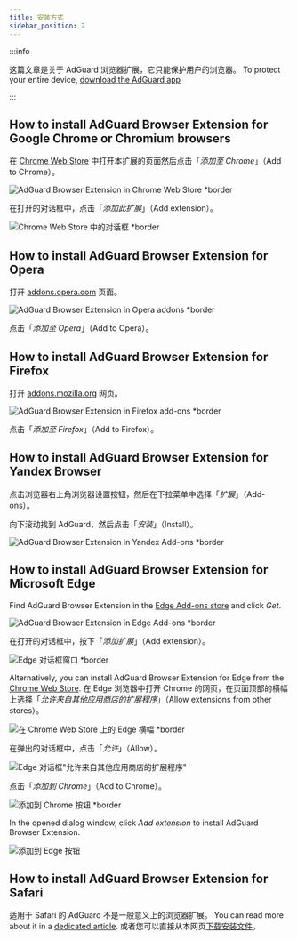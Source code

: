 ```yaml
---
title: 安装方式
sidebar_position: 2
---
```


:::info

这篇文章是关于 AdGuard 浏览器扩展，它只能保护用户的浏览器。 To protect your entire device, [download the AdGuard app](https://adguard.com/download.html?auto=true)

:::

## How to install AdGuard Browser Extension for Google Chrome or Chromium browsers

在 [Chrome Web Store](https://agrd.io/extension_chrome) 中打开本扩展的页面然后点击「_添加至 Chrome_」（Add to Chrome）。

![AdGuard Browser Extension in Chrome Web Store *border](https://cdn.adtidy.org/content/Kb/ad_blocker/browser_extension/ad_blocker_browser_extension_chrome.png)

在打开的对话框中，点击「_添加此扩展_」（Add extension）。

![Chrome Web Store 中的对话框 *border](https://cdn.adtidy.org/content/Kb/ad_blocker/browser_extension/ad_blocker_browser_extension_chrome1.png)

## How to install AdGuard Browser Extension for Opera

打开 [addons.opera.com](https://agrd.io/extension_opera) 页面。

![AdGuard Browser Extension in Opera addons *border](https://cdn.adtidy.org/content/Kb/ad_blocker/browser_extension/ad_blocker_browser_extension_opera.png)

点击「_添加至 Opera_」（Add to Opera）。

## How to install AdGuard Browser Extension for Firefox

打开 [addons.mozilla.org](https://agrd.io/extension_firefox) 网页。

![AdGuard Browser Extension in Firefox add-ons *border](https://cdn.adtidy.org/content/Kb/ad_blocker/browser_extension/ad_blocker_browser_extension_firefox.png)

点击「_添加至 Firefox_」（Add to Firefox）。

## How to install AdGuard Browser Extension for Yandex Browser

点击浏览器右上角浏览器设置按钮，然后在下拉菜单中选择「_扩展_」（Add-ons）。

向下滚动找到 AdGuard，然后点击「_安装_」（Install）。

![AdGuard Browser Extension in Yandex Add-ons *border](https://cdn.adtidy.org/content/Kb/ad_blocker/browser_extension/ad_blocker_browser_extension_yandex.png)

## How to install AdGuard Browser Extension for Microsoft Edge

Find AdGuard Browser Extension in the [Edge Add-ons store](https://agrd.io/extension_edge) and click _Get_.

![AdGuard Browser Extension in Edge Add-ons *border](https://cdn.adtidy.org/content/Kb/ad_blocker/browser_extension/ad_blocker_browser_extension_edge.png)

在打开的对话框中，按下「_添加扩展_」（Add extension）。

![Edge 对话框窗口 *border](https://cdn.adtidy.org/content/Kb/ad_blocker/browser_extension/ad_blocker_browser_extension_edge1.png)

Alternatively, you can install AdGuard Browser Extension for Edge from the [Chrome Web Store](https://agrd.io/extension_chrome). 在 Edge 浏览器中打开 Chrome 的网页，在页面顶部的横幅上选择「*允许来自其他应用商店的扩展程序*」（Allow extensions from other stores）。

![在 Chrome Web Store 上的 Edge 横幅 *border](https://cdn.adtidy.org/content/Kb/ad_blocker/browser_extension/edge_banner.jpg)

在弹出的对话框中，点击「*允许*」（Allow）。

![Edge 对话框"允许来自其他应用商店的扩展程序"](https://cdn.adtidy.org/content/Kb/ad_blocker/browser_extension/allow_from_stores.jpg)

点击「*添加到 Chrome*」（Add to Chrome）。

![添加到 Chrome 按钮 *border](https://cdn.adtidy.org/content/Kb/ad_blocker/browser_extension/add_to_chrome.jpg)

In the opened dialog window, click *Add extension* to install AdGuard Browser Extension.

![添加到 Edge 按钮](https://cdn.adtidy.org/content/Kb/ad_blocker/browser_extension/add_to_edge.jpg)


## How to install AdGuard Browser Extension for Safari

适用于 Safari 的 AdGuard 不是一般意义上的浏览器扩展。 You can read more about it in a [dedicated article](/adguard-for-safari/overview). 或者您可以直接从本网页[下载安装文件](https://agrd.io/safari_release)。
